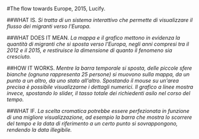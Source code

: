 #The flow towards Europe, 2015, Lucify.

##WHAT IS.
*Si tratta di un sistema interattivo che permette di visualizzare il flusso dei migranti verso l'Europa.*

##WHAT DOES IT MEAN.
*La mappa e il grafico mettono in evidenza la quantità di migranti che si sposta verso l'Europa, negli anni compresi tra il 2012 e il 2015, e restiruisce la dimensione di quanto il fenomeno sia cresciuto.*

##HOW IT WORKS.
*Mentre la barra temporale si sposta, delle piccole sfere bianche (ognuna rappresenta 25 persone) si muovono sulla mappa, da un punto a un altro, da uno stato all'altro. Spostando il mouse su un'area precisa è possibile visualizzarne i dettagli numerici. Il grafico a linee mostra invece, spostando lo slider, il tasso totale dei richiedenti asilo nel corso del tempo.*

##WHAT IF.
*La scelta cromatica potrebbe essere perfezionata in funzione di una migliore visualizzazione, ad esempio la barra che mostra lo scorrere del tempo e la data di riferimento a un certo punto si sovrappongono, rendendo la data illegibile.*



